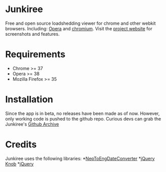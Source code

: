 # Junkiree

Free and open source loadshedding viewer for chrome and other webkit browsers. Including: [Opera](https://opera.com) and [chromium](http://chromiumproject.org). Visit the [project website](http://dineshkhadka.github.io) for screenshots and features.


# Requirements

* Chrome >= 37
* Opera >= 38
* Mozilla Firefox >= 35 


# Installation

Since the app is in beta, no releases have been made as of now. However, only working code is pushed to the github repo. Curious devs can grab the Junkiree's [Github Archive](https://github.com/dineshkhadka/junkiree/archive/master.zip)

# Credits

Junkiree uses the following libraries:
*[NepToEngDateConverter](https://github.com/prashishh/NepToEngDateConverter)
*[jQuery Knob](https://github.com/aterrien/jQuery-Knob)
*[jQuery](https://jquery.com)
